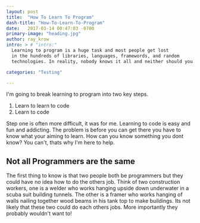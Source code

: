 ```yaml
---
layout: post
title:  "How To Learn To Program"
dash-title: "How-To-Learn-To-Program"
date:   2017-03-14 00:47:03 -0700
primary-image: "heading.jpg"
author: ray_krow
intro: > # "intro:"
  Learning to program is a huge task and most people get lost 
  in the hundreds of libraries, languages, framewords, and random 
  technologies. In reality, nobody knows it all and neither should you.

categories: "Testing"

---
```


I'm going to break learning to program into two key steps.

1. Learn to learn to code
2. Learn to code

Step one is often more difficult, it was for me. Learning to code is easy and fun and addicting. The problem 
is before you can get there you have to know what your aiming to learn. How can you know something you 
dont know? You can't, thats why I'm here to help.

## Not all Programmers are the same
The first thing to know is that two people both be programmers but they could have no idea how to do the others 
job. Think of two construction workers, one is a welder who works hanging upside down underwater in a scuba suit
building tunnels. The other is a framer who works hanging of walls nailing together wood beams in his tank top to
make buildings. Its not likely that these two could do each others jobs. More importantly they probably wouldn't
want to!

